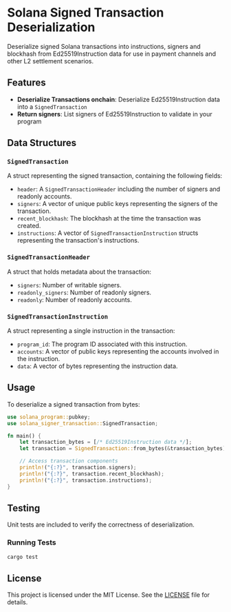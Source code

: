 # Solana Signed Transaction Deserialization

Deserialize signed Solana transactions into instructions, signers and blockhash from Ed25519Instruction data for use in payment channels and other L2 settlement scenarios.

## Features

- **Deserialize Transactions onchain**: Deserialize Ed25519Instruction data into a `SignedTransaction`
- **Return signers**: List signers of Ed25519Instruction to validate in your program

## Data Structures

### `SignedTransaction`
A struct representing the signed transaction, containing the following fields:

- `header`: A `SignedTransactionHeader` including the number of signers and readonly accounts.
- `signers`: A vector of unique public keys representing the signers of the transaction.
- `recent_blockhash`: The blockhash at the time the transaction was created.
- `instructions`: A vector of `SignedTransactionInstruction` structs representing the transaction's instructions.

### `SignedTransactionHeader`
A struct that holds metadata about the transaction:

- `signers`: Number of writable signers.
- `readonly_signers`: Number of readonly signers.
- `readonly`: Number of readonly accounts.

### `SignedTransactionInstruction`
A struct representing a single instruction in the transaction:

- `program_id`: The program ID associated with this instruction.
- `accounts`: A vector of public keys representing the accounts involved in the instruction.
- `data`: A vector of bytes representing the instruction data.

## Usage

To deserialize a signed transaction from bytes:

```rust
use solana_program::pubkey;
use solana_signer_transaction::SignedTransaction;

fn main() {
    let transaction_bytes = [/* Ed25519Instruction data */];
    let transaction = SignedTransaction::from_bytes(&transaction_bytes).unwrap();

    // Access transaction components
    println!("{:?}", transaction.signers);
    println!("{:?}", transaction.recent_blockhash);
    println!("{:?}", transaction.instructions);
}
```

## Testing

Unit tests are included to verify the correctness of deserialization.

### Running Tests

```sh
cargo test
```

## License

This project is licensed under the MIT License. See the [LICENSE](LICENSE) file for details.